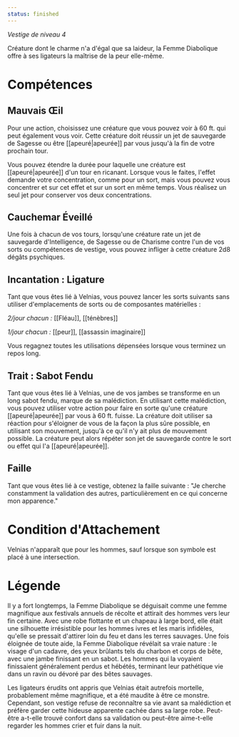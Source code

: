 ```yaml
---
status: finished
---
```


*Vestige de niveau 4*

Créature dont le charme n'a d'égal que sa laideur, la Femme Diabolique offre à ses ligateurs la maîtrise de la peur elle-même.
# Compétences

## Mauvais Œil
Pour une action, choisissez une créature que vous pouvez voir à 60 ft. qui peut également vous voir. Cette créature doit réussir un jet de sauvegarde de Sagesse ou être [[apeuré|apeurée]] par vous jusqu'à la fin de votre prochain tour.

Vous pouvez étendre la durée pour laquelle une créature est [[apeuré|apeurée]] d'un tour en ricanant. Lorsque vous le faites, l'effet demande votre concentration, comme pour un sort, mais vous pouvez vous concentrer et sur cet effet et sur un sort en même temps. Vous réalisez un seul jet pour conserver vos deux concentrations.

## Cauchemar Éveillé
Une fois à chacun de vos tours, lorsqu'une créature rate un jet de sauvegarde d'Intelligence, de Sagesse ou de Charisme contre l'un de vos sorts ou compétences de vestige, vous pouvez infliger à cette créature 2d8 dégâts psychiques.

## Incantation : Ligature
Tant que vous êtes lié à Velnias, vous pouvez lancer les sorts suivants sans utiliser d'emplacements de sorts ou de composantes matérielles :

*2/jour chacun :* [[Fléau]], [[ténèbres]]

*1/jour chacun :* [[peur]], [[assassin imaginaire]]

Vous regagnez toutes les utilisations dépensées lorsque vous terminez un repos long.

## Trait : Sabot Fendu
Tant que vous êtes lié à Velnias, une de vos jambes se transforme en un long sabot fendu, marque de sa malédiction. En utilisant cette malédiction, vous pouvez utiliser votre action pour faire en sorte qu'une créature [[apeuré|apeurée]] par vous à 60 ft. fuisse. La créature doit utiliser sa réaction pour s'éloigner de vous de la façon la plus sûre possible, en utilisant son mouvement, jusqu'à ce qu'il n'y ait plus de mouvement possible. La créature peut alors répéter son jet de sauvegarde contre le sort ou effet qui l'a [[apeuré|apeurée]].

## Faille
Tant que vous êtes lié à ce vestige, obtenez la faille suivante : "Je cherche constamment la validation des autres, particulièrement en ce qui concerne mon apparence."

# Condition d'Attachement
Velnias n'apparaît que pour les hommes, sauf lorsque son symbole est placé à une intersection.

# Légende
Il y a fort longtemps, la Femme Diabolique se déguisait comme une femme magnifique aux festivals annuels de récolte et attirait des hommes vers leur fin certaine. Avec une robe flottante et un chapeau à large bord, elle était une silhouette irrésistible pour les hommes ivres et les maris infidèles, qu'elle se pressait d'attirer loin du feu et dans les terres sauvages. Une fois éloignée de toute aide, la Femme Diabolique révélait sa vraie nature : le visage d'un cadavre, des yeux brûlants tels du charbon et corps de bête, avec une jambe finissant en un sabot. Les hommes qui la voyaient finissaient généralement perdus et hébétés, terminant leur pathétique vie dans un ravin ou dévoré par des bêtes sauvages.

Les ligateurs érudits ont appris que Velnias était autrefois mortelle, probablement même magnifique, et a été maudite à être ce monstre. Cependant, son vestige refuse de reconnaître sa vie avant sa malédiction et préfère garder cette hideuse apparente cachée dans sa large robe. Peut-être a-t-elle trouvé confort dans sa validation ou peut-être aime-t-elle regarder les hommes crier et fuir dans la nuit.

